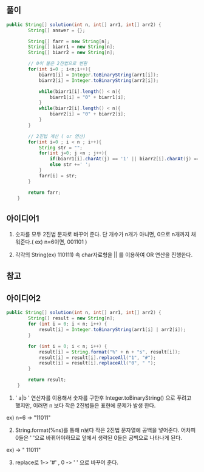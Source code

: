 ## 풀이
```java
public String[] solution(int n, int[] arr1, int[] arr2) {
        String[] answer = {};

        String[] farr = new String[n];
        String[] biarr1 = new String[n];
        String[] biarr2 = new String[n];

        // 0이 붙은 2진법으로 변환
        for(int i=0 ; i<n;i++){
            biarr1[i] = Integer.toBinaryString(arr1[i]);
            biarr2[i] = Integer.toBinaryString(arr2[i]);

            while(biarr1[i].length() < n){
                biarr1[i] = "0" + biarr1[i];
            }
            while(biarr2[i].length() < n){
                biarr2[i] = "0" + biarr2[i];
            }
        }

        // 2진법 계산 ( or 연산)
        for(int i=0 ; i < n ; i++){
            String str = "";
            for(int j=0; j <n ; j++){
                if(biarr1[i].charAt(j) == '1' || biarr2[i].charAt(j) == '1') str += '#';
                else str +=' ';
            }
            farr[i] = str;
        }

        return farr;
    }

```
## 아이디어1

1. 숫자를 모두 2진법 문자로 바꾸어 준다. 단 개수가 n개가 아니면, 0으로 n개까지 채워준다.( ex) n=6이면, 001101 )

2. 각각의 String(ex) 110111) 속 char자료형을 || 를 이용하여 OR 연산을 진행한다.


## 참고 

## 아이디어2

```java
public String[] solution(int n, int[] arr1, int[] arr2) {
        String[] result = new String[n];
        for (int i = 0; i < n; i++) {
            result[i] = Integer.toBinaryString(arr1[i] | arr2[i]);
        }

        for (int i = 0; i < n; i++) {
            result[i] = String.format("%" + n + "s", result[i]);
            result[i] = result[i].replaceAll("1", "#");
            result[i] = result[i].replaceAll("0", " ");
        }

        return result;
    }
```
 1. ' a|b ' 연산자를 이용해서 숫자를 구한후 Integer.toBinaryString() 으로 푸려고 했지만, 이러면 n 보다 작은 2진법들은  표현에 문제가 발생 한다.

 ex) n=6 -> "11011"

2. String.format(%ns)를 통해 n보다 작은 2진법 문자열에 공백을 넣어준다. 어차피 0들은 ' '으로 바뀌어야하므로 앞에서 생략된 0들은 공백으로 나타나게 된다.

ex) -> " 11011"

3. replace로 1-> '#' , 0 -> ' ' 으로 바꾸어 준다.



